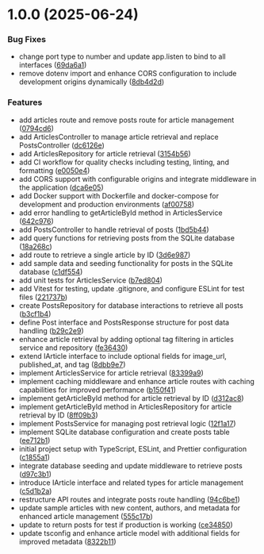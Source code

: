 # 1.0.0 (2025-06-24)


### Bug Fixes

* change port type to number and update app.listen to bind to all interfaces ([69da6a1](https://github.com/MatheusVieira97/reader-space-api/commit/69da6a15c6e90b5d8498708164e98fba040c468f))
* remove dotenv import and enhance CORS configuration to include development origins dynamically ([8db4d2d](https://github.com/MatheusVieira97/reader-space-api/commit/8db4d2dfa87010db2dc81e0b31caa2b5583e7286))


### Features

* add articles route and remove posts route for article management ([0794cd6](https://github.com/MatheusVieira97/reader-space-api/commit/0794cd605ab6ec7e90e86112eba3918408cd6b75))
* add ArticlesController to manage article retrieval and replace PostsController ([dc6126e](https://github.com/MatheusVieira97/reader-space-api/commit/dc6126e07cce25c2d9f6193d075a431a0b651d1f))
* add ArticlesRepository for article retrieval ([3154b56](https://github.com/MatheusVieira97/reader-space-api/commit/3154b561623a7428253a7932ba6cac5318b94a91))
* add CI workflow for quality checks including testing, linting, and formatting ([e0050e4](https://github.com/MatheusVieira97/reader-space-api/commit/e0050e45345214e3027b84f9e1f783cebac0318b))
* add CORS support with configurable origins and integrate middleware in the application ([dca6e05](https://github.com/MatheusVieira97/reader-space-api/commit/dca6e05ed0cbdb24ded4e37cf130310534c17e1a))
* add Docker support with Dockerfile and docker-compose for development and production environments ([af00758](https://github.com/MatheusVieira97/reader-space-api/commit/af007580b95ce409f4dbe986bf6537b27b025a64))
* add error handling to getArticleById method in ArticlesService ([642c976](https://github.com/MatheusVieira97/reader-space-api/commit/642c9766bba00cba9245c683152999e53bc96365))
* add PostsController to handle retrieval of posts ([1bd5b44](https://github.com/MatheusVieira97/reader-space-api/commit/1bd5b44f9afe643d42b3319c6c541b5ae99c05aa))
* add query functions for retrieving posts from the SQLite database ([18a268c](https://github.com/MatheusVieira97/reader-space-api/commit/18a268c929f31bf23c60f44f5ef161e22325985f))
* add route to retrieve a single article by ID ([3d6e987](https://github.com/MatheusVieira97/reader-space-api/commit/3d6e98760bf9088712a25b0272990249e5e874a7))
* add sample data and seeding functionality for posts in the SQLite database ([c1df554](https://github.com/MatheusVieira97/reader-space-api/commit/c1df554189da0aac82bc761ebe35dfc3610a5cab))
* add unit tests for ArticlesService ([b7ed804](https://github.com/MatheusVieira97/reader-space-api/commit/b7ed8049f1cceffafdde28b304bad8cbe04c6047))
* add Vitest for testing, update .gitignore, and configure ESLint for test files ([221737b](https://github.com/MatheusVieira97/reader-space-api/commit/221737b80805214ec4b5af7063908b7517df0c8f))
* create PostsRepository for database interactions to retrieve all posts ([b3cf1b4](https://github.com/MatheusVieira97/reader-space-api/commit/b3cf1b48fad4a0bd646f72906c4fc49561cdfa51))
* define Post interface and PostsResponse structure for post data handling ([b29c2e9](https://github.com/MatheusVieira97/reader-space-api/commit/b29c2e99235be6ecfe00950ba6b70748d9718644))
* enhance article retrieval by adding optional tag filtering in articles service and repository ([fe36430](https://github.com/MatheusVieira97/reader-space-api/commit/fe364306a6288a680a777c70e1f486762f4309af))
* extend IArticle interface to include optional fields for image_url, published_at, and tag ([8dbb9e7](https://github.com/MatheusVieira97/reader-space-api/commit/8dbb9e792bd2aa5f4482578a302bc62af39bca10))
* implement ArticlesService for article retrieval ([83399a9](https://github.com/MatheusVieira97/reader-space-api/commit/83399a924f28d0f24d5dd8318926f59ff94821c2))
* implement caching middleware and enhance article routes with caching capabilities for improved performance ([b150f41](https://github.com/MatheusVieira97/reader-space-api/commit/b150f413d1179a0600cad5b8ba780690064c7219))
* implement getArticleById method for article retrieval by ID ([d312ac8](https://github.com/MatheusVieira97/reader-space-api/commit/d312ac8c80127a45b5409053c2e7a08226d32c72))
* implement getArticleById method in ArticlesRepository for article retrieval by ID ([8ff09b3](https://github.com/MatheusVieira97/reader-space-api/commit/8ff09b348733d9a51e7b33d275d3a4bc855aee93))
* implement PostsService for managing post retrieval logic ([12f1a17](https://github.com/MatheusVieira97/reader-space-api/commit/12f1a1758c009fd1b69b5c76225b4155321b936c))
* implement SQLite database configuration and create posts table ([ee712b1](https://github.com/MatheusVieira97/reader-space-api/commit/ee712b1ffc5fdf4ef6bf262f801673b5ae12e728))
* initial project setup with TypeScript, ESLint, and Prettier configuration ([c1855a1](https://github.com/MatheusVieira97/reader-space-api/commit/c1855a14d61a6a81abc086cb0124427cd470a534))
* integrate database seeding and update middleware to retrieve posts ([d97c3b1](https://github.com/MatheusVieira97/reader-space-api/commit/d97c3b14b55341ccff42a4988577e40cc14450e4))
* introduce IArticle interface and related types for article management ([c5d1b2a](https://github.com/MatheusVieira97/reader-space-api/commit/c5d1b2ac5ea4953fd88455e60dda434b63cab34b))
* restructure API routes and integrate posts route handling ([94c6be1](https://github.com/MatheusVieira97/reader-space-api/commit/94c6be1794baacc8a66bc8e425d90a47b6232814))
* update sample articles with new content, authors, and metadata for enhanced article management ([555c17b](https://github.com/MatheusVieira97/reader-space-api/commit/555c17b7dddee54b0abb5e82528f089d61d812f9))
* update to return posts for test if production is working ([ce34850](https://github.com/MatheusVieira97/reader-space-api/commit/ce34850b660e704e2c24e501e0366a422715f72f))
* update tsconfig and enhance article model with additional fields for improved metadata ([8322b11](https://github.com/MatheusVieira97/reader-space-api/commit/8322b11b22d78de31a56f20be733a65429d40292))
